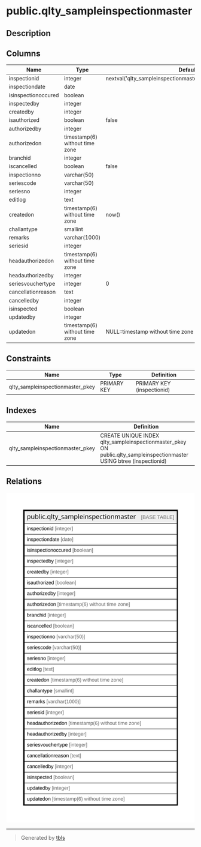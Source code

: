# public.qlty_sampleinspectionmaster

## Description

## Columns

| Name | Type | Default | Nullable | Children | Parents | Comment |
| ---- | ---- | ------- | -------- | -------- | ------- | ------- |
| inspectionid | integer | nextval('qlty_sampleinspectionmaster_inspectionid_seq'::regclass) | false |  |  |  |
| inspectiondate | date |  | false |  |  |  |
| isinspectionoccured | boolean |  | true |  |  |  |
| inspectedby | integer |  | true |  |  |  |
| createdby | integer |  | true |  |  |  |
| isauthorized | boolean | false | true |  |  |  |
| authorizedby | integer |  | true |  |  |  |
| authorizedon | timestamp(6) without time zone |  | true |  |  |  |
| branchid | integer |  | true |  |  |  |
| iscancelled | boolean | false | true |  |  |  |
| inspectionno | varchar(50) |  | true |  |  |  |
| seriescode | varchar(50) |  | true |  |  |  |
| seriesno | integer |  | true |  |  |  |
| editlog | text |  | true |  |  |  |
| createdon | timestamp(6) without time zone | now() | true |  |  |  |
| challantype | smallint |  | true |  |  |  |
| remarks | varchar(1000) |  | true |  |  |  |
| seriesid | integer |  | true |  |  |  |
| headauthorizedon | timestamp(6) without time zone |  | true |  |  |  |
| headauthorizedby | integer |  | true |  |  |  |
| seriesvouchertype | integer | 0 | true |  |  |  |
| cancellationreason | text |  | true |  |  |  |
| cancelledby | integer |  | true |  |  |  |
| isinspected | boolean |  | true |  |  |  |
| updatedby | integer |  | true |  |  |  |
| updatedon | timestamp(6) without time zone | NULL::timestamp without time zone | true |  |  |  |

## Constraints

| Name | Type | Definition |
| ---- | ---- | ---------- |
| qlty_sampleinspectionmaster_pkey | PRIMARY KEY | PRIMARY KEY (inspectionid) |

## Indexes

| Name | Definition |
| ---- | ---------- |
| qlty_sampleinspectionmaster_pkey | CREATE UNIQUE INDEX qlty_sampleinspectionmaster_pkey ON public.qlty_sampleinspectionmaster USING btree (inspectionid) |

## Relations

![er](public.qlty_sampleinspectionmaster.svg)

---

> Generated by [tbls](https://github.com/k1LoW/tbls)
